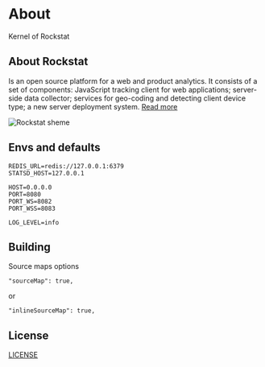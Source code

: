 # About

Kernel of Rockstat

## About Rockstat

Is an open source platform for a web and product analytics. 
It consists of a set of components: JavaScript tracking client for web applications; 
server-side data collector; services for geo-coding and detecting client device type; 
a new server deployment system.
[Read more](https://rockstat.ru/about)

![Rockstat sheme](https://rockstat.ru/media/rockstat_v3_arch.png?3)

## Envs and defaults

    REDIS_URL=redis://127.0.0.1:6379
    STATSD_HOST=127.0.0.1

    HOST=0.0.0.0
    PORT=8080
    PORT_WS=8082
    PORT_WSS=8083

    LOG_LEVEL=info


## Building

Source maps options

    "sourceMap": true,

or

    "inlineSourceMap": true,

## License

[LICENSE](LICENSE)
